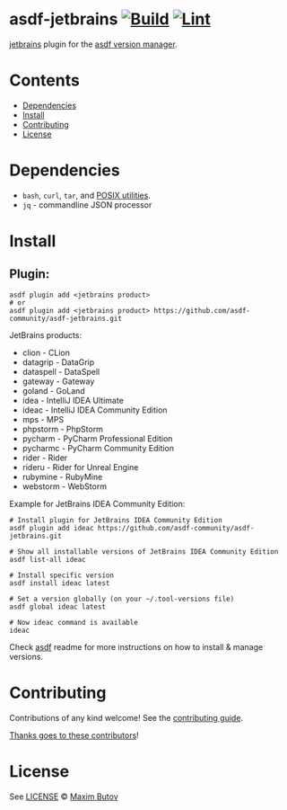 # asdf-jetbrains [![Build](https://github.com/asdf-community/asdf-jetbrains/actions/workflows/build.yml/badge.svg)](https://github.com/asdf-community/asdf-jetbrains/actions/workflows/build.yml) [![Lint](https://github.com/asdf-community/asdf-jetbrains/actions/workflows/lint.yml/badge.svg)](https://github.com/asdf-community/asdf-jetbrains/actions/workflows/lint.yml)

[jetbrains](https://github.com/asdf-community/asdf-jetbrains) plugin for the [asdf version manager](https://asdf-vm.com).

# Contents

- [Dependencies](#dependencies)
- [Install](#install)
- [Contributing](#contributing)
- [License](#license)

# Dependencies

- `bash`, `curl`, `tar`, and [POSIX utilities](https://pubs.opengroup.org/onlinepubs/9699919799/idx/utilities.html).
- `jq` - commandline JSON processor

# Install

## Plugin:

```shell
asdf plugin add <jetbrains product>
# or
asdf plugin add <jetbrains product> https://github.com/asdf-community/asdf-jetbrains.git
```
JetBrains products:

* clion      - CLion
* datagrip   - DataGrip
* dataspell  - DataSpell
* gateway    - Gateway
* goland     - GoLand
* idea       - IntelliJ IDEA Ultimate
* ideac      - IntelliJ IDEA Community Edition
* mps        - MPS
* phpstorm   - PhpStorm
* pycharm    - PyCharm Professional Edition
* pycharmc   - PyCharm Community Edition
* rider      - Rider
* rideru     - Rider for Unreal Engine
* rubymine   - RubyMine
* webstorm   - WebStorm

Example for JetBrains IDEA Community Edition:

```shell
# Install plugin for JetBrains IDEA Community Edition
asdf plugin add ideac https://github.com/asdf-community/asdf-jetbrains.git

# Show all installable versions of JetBrains IDEA Community Edition
asdf list-all ideac

# Install specific version
asdf install ideac latest

# Set a version globally (on your ~/.tool-versions file)
asdf global ideac latest

# Now ideac command is available
ideac
```

Check [asdf](https://github.com/asdf-vm/asdf) readme for more instructions on how to
install & manage versions.

# Contributing

Contributions of any kind welcome! See the [contributing guide](contributing.md).

[Thanks goes to these contributors](https://github.com/asdf-community/asdf-jetbrains/graphs/contributors)!

# License

See [LICENSE](LICENSE) © [Maxim Butov](https://github.com/mbutov/)
